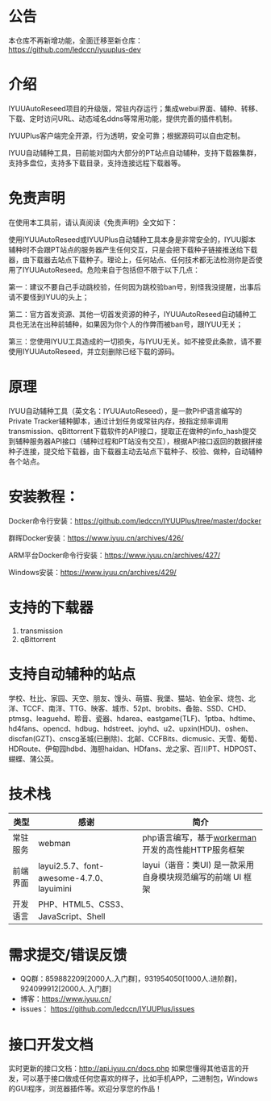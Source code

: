 # 公告
本仓库不再新增功能，全面迁移至新仓库：https://github.com/ledccn/iyuuplus-dev

# 介绍

IYUUAutoReseed项目的升级版，常驻内存运行；集成webui界面、辅种、转移、下载、定时访问URL、动态域名ddns等常用功能，提供完善的插件机制。

IYUUPlus客户端完全开源，行为透明，安全可靠；根据源码可以自由定制。

IYUU自动辅种工具，目前能对国内大部分的PT站点自动辅种，支持下载器集群，支持多盘位，支持多下载目录，支持连接远程下载器等。



# 免责声明

在使用本工具前，请认真阅读《免责声明》全文如下：

使用IYUUAutoReseed或IYUUPlus自动辅种工具本身是非常安全的，IYUU脚本辅种时不会跟PT站点的服务器产生任何交互，只是会把下载种子链接推送给下载器，由下载器去站点下载种子。理论上，任何站点、任何技术都无法检测你是否使用了IYUUAutoReseed。危险来自于包括但不限于以下几点：

第一：建议不要自己手动跳校验，任何因为跳校验ban号，别怪我没提醒，出事后请不要怪到IYUU的头上；

第二：官方首发资源、其他一切首发资源的种子，IYUUAutoReseed自动辅种工具也无法在出种前辅种，如果因为你个人的作弊而被ban号，跟IYUU无关；

第三：您使用IYUU工具造成的一切损失，与IYUU无关。如不接受此条款，请不要使用IYUUAutoReseed，并立刻删除已经下载的源码。



# 原理

IYUU自动辅种工具（英文名：IYUUAutoReseed），是一款PHP语言编写的Private Tracker辅种脚本，通过计划任务或常驻内存，按指定频率调用transmission、qBittorrent下载软件的API接口，提取正在做种的info_hash提交到辅种服务器API接口（辅种过程和PT站没有交互），根据API接口返回的数据拼接种子连接，提交给下载器，由下载器主动去站点下载种子、校验、做种，自动辅种各个站点。



# 安装教程：

Docker命令行安装：https://github.com/ledccn/IYUUPlus/tree/master/docker

群晖Docker安装：https://www.iyuu.cn/archives/426/

ARM平台Docker命令行安装：https://www.iyuu.cn/archives/427/

Windows安装：https://www.iyuu.cn/archives/429/



# 支持的下载器

1. transmission
2. qBittorrent



# 支持自动辅种的站点

学校、杜比、家园、天空、朋友、馒头、萌猫、我堡、猫站、铂金家、烧包、北洋、TCCF、南洋、TTG、映客、城市、52pt、brobits、备胎、SSD、CHD、ptmsg、leaguehd、聆音、瓷器、hdarea、eastgame(TLF)、1ptba、hdtime、hd4fans、opencd、hdbug、hdstreet、joyhd、u2、upxin(HDU)、oshen、discfan(GZT)、cnscg圣城(已删除)、北邮、CCFBits、dicmusic、天雪、葡萄、HDRoute、伊甸园hdbd、海胆haidan、HDfans、龙之家、百川PT、HDPOST、蝴蝶、蒲公英。




# 技术栈

| 类型     | 感谢                                      | 简介                                                         |
| -------- | ----------------------------------------- | ------------------------------------------------------------ |
| 常驻服务 | webman                                    | php语言编写，基于[workerman](https://www.workerman.net/)开发的高性能HTTP服务框架 |
| 前端界面 | layui2.5.7、font-awesome-4.7.0、layuimini | layui（谐音：类UI) 是一款采用自身模块规范编写的前端 UI 框架  |
| 开发语言 | PHP、HTML5、CSS3、JavaScript、Shell       |                                                              |




# 需求提交/错误反馈

 - QQ群：859882209[2000人.入门群]，931954050[1000人.进阶群]，924099912[2000人.入门群]
 - 博客：https://www.iyuu.cn/
 - issues： https://github.com/ledccn/IYUUPlus/issues 



# 接口开发文档

实时更新的接口文档：http://api.iyuu.cn/docs.php
如果您懂得其他语言的开发，可以基于接口做成任何您喜欢的样子，比如手机APP，二进制包，Windows的GUI程序，浏览器插件等。欢迎分享您的作品！
